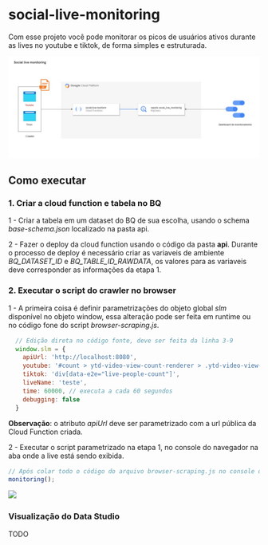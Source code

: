 # social-live-monitoring
Com esse projeto você pode monitorar os picos de usuários ativos durante as lives no youtube e tiktok, de forma simples e estruturada. 

<img src="./diagram-live-monitoring.jpg"></img>

## Como executar

### 1. Criar a cloud function e tabela no BQ
1 - Criar a tabela em um dataset do BQ de sua escolha, usando o schema _base-schema.json_ localizado na pasta api.

2 - Fazer o deploy da cloud function usando o código da pasta **api**. Durante o processo de deploy é necessário criar as variaveis de ambiente _BQ_DATASET_ID_ e _BQ_TABLE_ID_RAWDATA_, os valores para as variaveis deve corresponder as informações da etapa 1.

### 2. Executar o script do crawler no browser
1 - A primeira coisa é definir parametrizações do objeto global _slm_ disponível no objeto window, essa alteração pode ser feita em runtime ou no código fone do script _browser-scraping.js_.

```js
  // Edição direta no código fonte, deve ser feita da linha 3-9
  window.slm = {
    apiUrl: 'http://localhost:8080',
    youtube: '#count > ytd-video-view-count-renderer > .ytd-video-view-count-renderer',
    tiktok: 'div[data-e2e="live-people-count"]',
    liveName: 'teste',
    time: 60000, // executa a cada 60 segundos
    debugging: false
  }
```

**Observação**: o atributo _apiUrl_ deve ser parametrizado com a url pública da Cloud Function criada.


2 - Executar o script parametrizado na etapa 1, no console do navegador na aba onde a live está sendo exibida.
```js
// Após colar todo o código do arquivo browser-scraping.js no console do navegador aperte enter e execute a função;
monitoring();  
```
<img src="./executando-script-no-navegador.gif"></img>

### Visualização do Data Studio
TODO